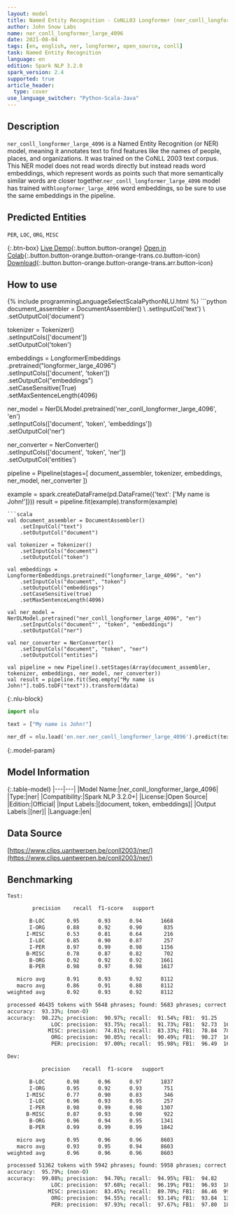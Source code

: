 ```yaml
---
layout: model
title: Named Entity Recognition - CoNLL03 Longformer (ner_conll_longformer_large_4096)
author: John Snow Labs
name: ner_conll_longformer_large_4096
date: 2021-08-04
tags: [en, english, ner, longformer, open_source, conll]
task: Named Entity Recognition
language: en
edition: Spark NLP 3.2.0
spark_version: 2.4
supported: true
article_header:
  type: cover
use_language_switcher: "Python-Scala-Java"
---
```


## Description

`ner_conll_longformer_large_4096` is a Named Entity Recognition (or NER) model, meaning it annotates text to find features like the names of people, places, and organizations. It was trained on the CoNLL 2003 text corpus. This NER model does not read words directly but instead reads word embeddings, which represent words as points such that more semantically similar words are closer together.`ner_conll_longformer_large_4096` model has trained with`longformer_large_4096` word embeddings, so be sure to use the same embeddings in the pipeline.

## Predicted Entities

`PER`, `LOC`, `ORG`, `MISC`

{:.btn-box}
[Live Demo](https://demo.johnsnowlabs.com/public/NER_EN){:.button.button-orange}
[Open in Colab](https://colab.research.google.com/github/JohnSnowLabs/spark-nlp-workshop/blob/master/tutorials/streamlit_notebooks/NER_EN.ipynb){:.button.button-orange.button-orange-trans.co.button-icon}
[Download](https://s3.amazonaws.com/auxdata.johnsnowlabs.com/public/models/ner_conll_longformer_large_4096_en_3.2.0_2.4_1628082029556.zip){:.button.button-orange.button-orange-trans.arr.button-icon}

## How to use



<div class="tabs-box" markdown="1">
{% include programmingLanguageSelectScalaPythonNLU.html %}
```python
document_assembler = DocumentAssembler() \
    .setInputCol('text') \
    .setOutputCol('document')

tokenizer = Tokenizer() \
    .setInputCols(['document']) \
    .setOutputCol('token')

embeddings = LongformerEmbeddings\
      .pretrained("longformer_large_4096")\
      .setInputCols(['document', 'token'])\
      .setOutputCol("embeddings")\
      .setCaseSensitive(True)\
      .setMaxSentenceLength(4096)

ner_model = NerDLModel.pretrained('ner_conll_longformer_large_4096', 'en') \
    .setInputCols(['document', 'token', 'embeddings']) \
    .setOutputCol('ner')

ner_converter = NerConverter() \
    .setInputCols(['document', 'token', 'ner']) \
    .setOutputCol('entities')

pipeline = Pipeline(stages=[
    document_assembler,
    tokenizer,
    embeddings,
    ner_model,
    ner_converter
])

example = spark.createDataFrame(pd.DataFrame({'text': ['My name is John!']}))
result = pipeline.fit(example).transform(example)
```
```scala
val document_assembler = DocumentAssembler() 
    .setInputCol("text") 
    .setOutputCol("document")

val tokenizer = Tokenizer() 
    .setInputCols("document") 
    .setOutputCol("token")

val embeddings = LongformerEmbeddings.pretrained("longformer_large_4096", "en")
    .setInputCols("document", "token") 
    .setOutputCol("embeddings")
    .setCaseSensitive(true)
    .setMaxSentenceLength(4096)

val ner_model = NerDLModel.pretrained("ner_conll_longformer_large_4096", "en") 
    .setInputCols("document"', "token", "embeddings") 
    .setOutputCol("ner")

val ner_converter = NerConverter() 
    .setInputCols("document", "token", "ner") 
    .setOutputCol("entities")

val pipeline = new Pipeline().setStages(Array(document_assembler, tokenizer, embeddings, ner_model, ner_converter))
val result = pipeline.fit(Seq.empty["My name is John!"].toDS.toDF("text")).transform(data)
```

{:.nlu-block}
```python
import nlu

text = ["My name is John!"]

ner_df = nlu.load('en.ner.ner_conll_longformer_large_4096').predict(text, output_level='token')
```
</div>

{:.model-param}
## Model Information

{:.table-model}
|---|---|
|Model Name:|ner_conll_longformer_large_4096|
|Type:|ner|
|Compatibility:|Spark NLP 3.2.0+|
|License:|Open Source|
|Edition:|Official|
|Input Labels:|[document, token, embeddings]|
|Output Labels:|[ner]|
|Language:|en|

## Data Source

[https://www.clips.uantwerpen.be/conll2003/ner/](https://www.clips.uantwerpen.be/conll2003/ner/)

## Benchmarking

```bash
Test:

        precision    recall  f1-score   support

       B-LOC       0.95      0.93      0.94      1668
       I-ORG       0.88      0.92      0.90       835
      I-MISC       0.53      0.81      0.64       216
       I-LOC       0.85      0.90      0.87       257
       I-PER       0.97      0.99      0.98      1156
      B-MISC       0.78      0.87      0.82       702
       B-ORG       0.92      0.92      0.92      1661
       B-PER       0.98      0.97      0.98      1617

   micro avg       0.91      0.93      0.92      8112
   macro avg       0.86      0.91      0.88      8112
weighted avg       0.92      0.93      0.92      8112

processed 46435 tokens with 5648 phrases; found: 5683 phrases; correct: 5170.
accuracy:  93.33%; (non-O)
accuracy:  98.22%; precision:  90.97%; recall:  91.54%; FB1:  91.25
              LOC: precision:  93.75%; recall:  91.73%; FB1:  92.73  1632
             MISC: precision:  74.81%; recall:  83.33%; FB1:  78.84  782
              ORG: precision:  90.05%; recall:  90.49%; FB1:  90.27  1669
              PER: precision:  97.00%; recall:  95.98%; FB1:  96.49  1600

Dev:

           precision    recall  f1-score   support

       B-LOC       0.98      0.96      0.97      1837
       I-ORG       0.95      0.92      0.93       751
      I-MISC       0.77      0.90      0.83       346
       I-LOC       0.96      0.93      0.95       257
       I-PER       0.98      0.99      0.98      1307
      B-MISC       0.87      0.93      0.90       922
       B-ORG       0.96      0.94      0.95      1341
       B-PER       0.99      0.99      0.99      1842

   micro avg       0.95      0.96      0.96      8603
   macro avg       0.93      0.95      0.94      8603
weighted avg       0.96      0.96      0.96      8603

processed 51362 tokens with 5942 phrases; found: 5958 phrases; correct: 5642.
accuracy:  95.79%; (non-O)
accuracy:  99.08%; precision:  94.70%; recall:  94.95%; FB1:  94.82
              LOC: precision:  97.68%; recall:  96.19%; FB1:  96.93  1809
             MISC: precision:  83.45%; recall:  89.70%; FB1:  86.46  991
              ORG: precision:  94.55%; recall:  93.14%; FB1:  93.84  1321
              PER: precision:  97.93%; recall:  97.67%; FB1:  97.80  1837
```